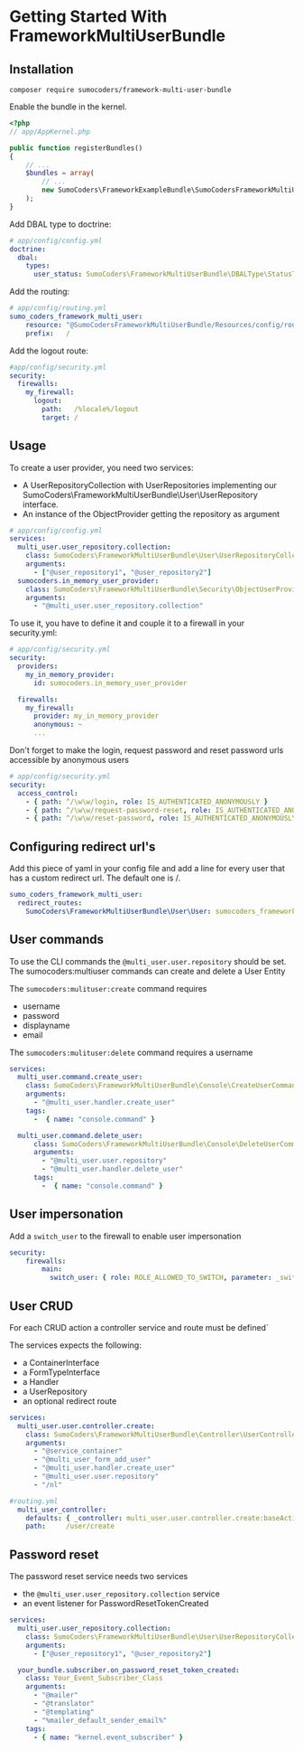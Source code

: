 # Getting Started With FrameworkMultiUserBundle


## Installation

    composer require sumocoders/framework-multi-user-bundle

Enable the bundle in the kernel.

```php
<?php
// app/AppKernel.php

public function registerBundles()
{
    // ...
    $bundles = array(
        // ...
        new SumoCoders\FrameworkExampleBundle\SumoCodersFrameworkMultiUserBundle(),
    );
}
```

Add DBAL type to doctrine:

```yaml
# app/config/config.yml
doctrine:
  dbal:
    types:
      user_status: SumoCoders\FrameworkMultiUserBundle\DBALType\StatusType
```


Add the routing:

```yaml
# app/config/routing.yml
sumo_coders_framework_multi_user:
    resource: "@SumoCodersFrameworkMultiUserBundle/Resources/config/routing.yml"
    prefix:   /
```

Add the logout route:

```yaml
#app/config/security.yml
security:
  firewalls:
    my_firewall:
      logout:
        path:   /%locale%/logout
        target: /
```

## Usage

To create a user provider, you need two services:

* A UserRepositoryCollection with UserRepositories implementing our
SumoCoders\FrameworkMultiUserBundle\User\UserRepository interface.
* An instance of the ObjectProvider getting the repository as argument

```yaml
# app/config/config.yml
services:
  multi_user.user_repository.collection:
    class: SumoCoders\FrameworkMultiUserBundle\User\UserRepositoryCollection
    arguments:
      - ["@user_repository1", "@user_repository2"]
  sumocoders.in_memory_user_provider:
    class: SumoCoders\FrameworkMultiUserBundle\Security\ObjectUserProvider
    arguments:
      - "@multi_user.user_repository.collection"
```

To use it, you have to define it and couple it to a firewall in your security.yml:

```yaml
# app/config/security.yml
security:
  providers:
    my_in_memory_provider:
      id: sumocoders.in_memory_user_provider

  firewalls:
    my_firewall:
      provider: my_in_memory_provider
      anonymous: ~
      ...
```

Don't forget to make the login, request password and reset password urls accessible by anonymous users

```yaml
# app/config/security.yml
security:
  access_control:
    - { path: ^/\w\w/login, role: IS_AUTHENTICATED_ANONYMOUSLY }
    - { path: ^/\w\w/request-password-reset, role: IS_AUTHENTICATED_ANONYMOUSLY }
    - { path: ^/\w\w/reset-password, role: IS_AUTHENTICATED_ANONYMOUSLY }
```

## Configuring redirect url's

Add this piece of yaml in your config file and add a line for every user that has
a custom redirect url. The default one is /.

```yaml
sumo_coders_framework_multi_user:
  redirect_routes:
    SumoCoders\FrameworkMultiUserBundle\User\User: sumocoders_frameworkexample_bootstrap_carousel
```

## User commands

To use the CLI commands the `@multi_user.user.repository` should be set.
The sumocoders:multiuser commands can create and delete a User Entity

The `sumocoders:mulituser:create` command requires
* username
* password
* displayname
* email

The `sumocoders:mulituser:delete` command requires a username

```yaml
services:
  multi_user.command.create_user:
    class: SumoCoders\FrameworkMultiUserBundle\Console\CreateUserCommand
    arguments:
      - "@multi_user.handler.create_user"
    tags:
      -  { name: "console.command" }

  multi_user.command.delete_user:
      class: SumoCoders\FrameworkMultiUserBundle\Console\DeleteUserCommand
      arguments:
        - "@multi_user.user.repository"
        - "@multi_user.handler.delete_user"
      tags:
        -  { name: "console.command" }
```

## User impersonation

Add a `switch_user` to the firewall to enable user impersonation

```yaml
security:
    firewalls:
        main:
          switch_user: { role: ROLE_ALLOWED_TO_SWITCH, parameter: _switch_user }
```

## User CRUD

For each CRUD action a controller service and route must be defined`

The services expects the following:
* a ContainerInterface
* a FormTypeInterface
* a Handler
* a UserRepository
* an optional redirect route

```yaml
services:
  multi_user.user.controller.create:
    class: SumoCoders\FrameworkMultiUserBundle\Controller\UserController
    arguments:
      - "@service_container"
      - "@multi_user_form_add_user"
      - "@multi_user.handler.create_user"
      - "@multi_user.user.repository"
      - "/nl"
```
```yaml
#routing.yml
  multi_user_controller:
    defaults: { _controller: multi_user.user.controller.create:baseAction}
    path:     /user/create
```

## Password reset

The password reset service needs two services

* the `@multi_user.user_repository.collection` service
* an event listener for PasswordResetTokenCreated

```yaml
services:
  multi_user.user_repository.collection:
    class: SumoCoders\FrameworkMultiUserBundle\User\UserRepositoryCollection
    arguments:
      - ["@user_repository1", "@user_repository2"]

  your_bundle.subscriber.on_password_reset_token_created:
    class: Your_Event_Subscriber_Class
    arguments:
      - "@mailer"
      - "@translator"
      - "@templating"
      - "%mailer_default_sender_email%"
    tags:
      - { name: "kernel.event_subscriber" }
```
